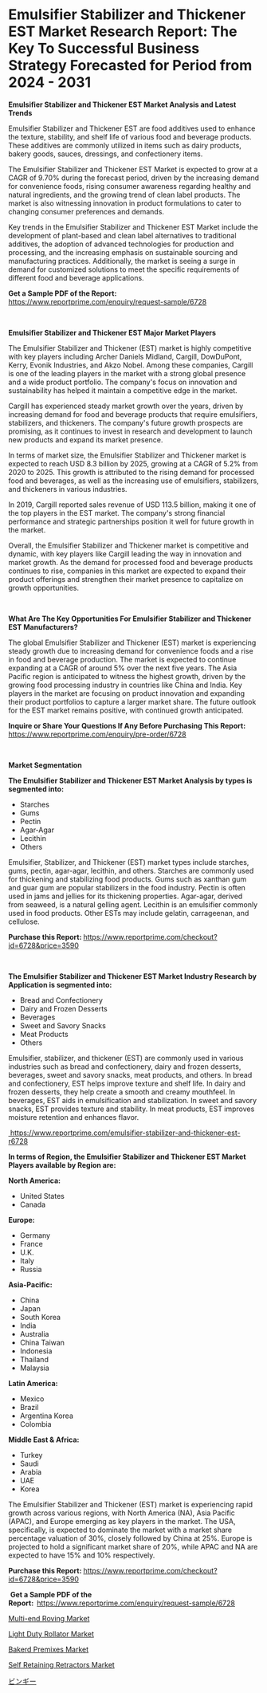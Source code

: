 <p><h1>Emulsifier Stabilizer and Thickener EST Market Research Report: The Key To Successful Business Strategy Forecasted for Period from 2024 - 2031</h1></p><p><strong>Emulsifier Stabilizer and Thickener EST Market Analysis and Latest Trends</strong></p>
<p><p>Emulsifier Stabilizer and Thickener EST are food additives used to enhance the texture, stability, and shelf life of various food and beverage products. These additives are commonly utilized in items such as dairy products, bakery goods, sauces, dressings, and confectionery items.</p><p>The Emulsifier Stabilizer and Thickener EST Market is expected to grow at a CAGR of 9.70% during the forecast period, driven by the increasing demand for convenience foods, rising consumer awareness regarding healthy and natural ingredients, and the growing trend of clean label products. The market is also witnessing innovation in product formulations to cater to changing consumer preferences and demands.</p><p>Key trends in the Emulsifier Stabilizer and Thickener EST Market include the development of plant-based and clean label alternatives to traditional additives, the adoption of advanced technologies for production and processing, and the increasing emphasis on sustainable sourcing and manufacturing practices. Additionally, the market is seeing a surge in demand for customized solutions to meet the specific requirements of different food and beverage applications.</p></p>
<p><strong>Get a Sample PDF of the Report:&nbsp;</strong> <a href="https://www.reportprime.com/enquiry/request-sample/6728">https://www.reportprime.com/enquiry/request-sample/6728</a></p>
<p>&nbsp;</p>
<p><strong>Emulsifier Stabilizer and Thickener EST Major Market Players</strong></p>
<p><p>The Emulsifier Stabilizer and Thickener (EST) market is highly competitive with key players including Archer Daniels Midland, Cargill, DowDuPont, Kerry, Evonik Industries, and Akzo Nobel. Among these companies, Cargill is one of the leading players in the market with a strong global presence and a wide product portfolio. The company's focus on innovation and sustainability has helped it maintain a competitive edge in the market.</p><p>Cargill has experienced steady market growth over the years, driven by increasing demand for food and beverage products that require emulsifiers, stabilizers, and thickeners. The company's future growth prospects are promising, as it continues to invest in research and development to launch new products and expand its market presence.</p><p>In terms of market size, the Emulsifier Stabilizer and Thickener market is expected to reach USD 8.3 billion by 2025, growing at a CAGR of 5.2% from 2020 to 2025. This growth is attributed to the rising demand for processed food and beverages, as well as the increasing use of emulsifiers, stabilizers, and thickeners in various industries.</p><p>In 2019, Cargill reported sales revenue of USD 113.5 billion, making it one of the top players in the EST market. The company's strong financial performance and strategic partnerships position it well for future growth in the market.</p><p>Overall, the Emulsifier Stabilizer and Thickener market is competitive and dynamic, with key players like Cargill leading the way in innovation and market growth. As the demand for processed food and beverage products continues to rise, companies in this market are expected to expand their product offerings and strengthen their market presence to capitalize on growth opportunities.</p></p>
<p>&nbsp;</p>
<p><strong>What Are The Key Opportunities For Emulsifier Stabilizer and Thickener EST Manufacturers?</strong></p>
<p><p>The global Emulsifier Stabilizer and Thickener (EST) market is experiencing steady growth due to increasing demand for convenience foods and a rise in food and beverage production. The market is expected to continue expanding at a CAGR of around 5% over the next five years. The Asia Pacific region is anticipated to witness the highest growth, driven by the growing food processing industry in countries like China and India. Key players in the market are focusing on product innovation and expanding their product portfolios to capture a larger market share. The future outlook for the EST market remains positive, with continued growth anticipated.</p></p>
<p><strong>Inquire or Share Your Questions If Any Before Purchasing This Report:</strong> <a href="https://www.reportprime.com/enquiry/pre-order/6728">https://www.reportprime.com/enquiry/pre-order/6728</a></p>
<p>&nbsp;</p>
<p><strong>Market Segmentation</strong></p>
<p><strong>The Emulsifier Stabilizer and Thickener EST Market Analysis by types is segmented into:</strong></p>
<p><ul><li>Starches</li><li>Gums</li><li>Pectin</li><li>Agar-Agar</li><li>Lecithin</li><li>Others</li></ul></p>
<p><p>Emulsifier, Stabilizer, and Thickener (EST) market types include starches, gums, pectin, agar-agar, lecithin, and others. Starches are commonly used for thickening and stabilizing food products. Gums such as xanthan gum and guar gum are popular stabilizers in the food industry. Pectin is often used in jams and jellies for its thickening properties. Agar-agar, derived from seaweed, is a natural gelling agent. Lecithin is an emulsifier commonly used in food products. Other ESTs may include gelatin, carrageenan, and cellulose.</p></p>
<p><strong>Purchase this Report:&nbsp;</strong><a href="https://www.reportprime.com/checkout?id=6728&price=3590">https://www.reportprime.com/checkout?id=6728&price=3590</a></p>
<p>&nbsp;</p>
<p><strong>The Emulsifier Stabilizer and Thickener EST Market Industry Research by Application is segmented into:</strong></p>
<p><ul><li>Bread and Confectionery</li><li>Dairy and Frozen Desserts</li><li>Beverages</li><li>Sweet and Savory Snacks</li><li>Meat Products</li><li>Others</li></ul></p>
<p><p>Emulsifier, stabilizer, and thickener (EST) are commonly used in various industries such as bread and confectionery, dairy and frozen desserts, beverages, sweet and savory snacks, meat products, and others. In bread and confectionery, EST helps improve texture and shelf life. In dairy and frozen desserts, they help create a smooth and creamy mouthfeel. In beverages, EST aids in emulsification and stabilization. In sweet and savory snacks, EST provides texture and stability. In meat products, EST improves moisture retention and enhances flavor.</p></p>
<p><a href="https://www.reportprime.com/emulsifier-stabilizer-and-thickener-est-r6728">&nbsp;https://www.reportprime.com/emulsifier-stabilizer-and-thickener-est-r6728</a></p>
<p><strong>In terms of Region, the Emulsifier Stabilizer and Thickener EST Market Players available by Region are:</strong></p>
<p>
    <p> <strong> North America: </strong>
        <ul>
            <li>United States</li>
            <li>Canada</li>
        </ul>
        </p> 
    <p> <strong> Europe: </strong>
        <ul>
            <li>Germany</li>
            <li>France</li>
            <li>U.K.</li>
            <li>Italy</li>
            <li>Russia</li>
        </ul>
        </p> 
    <p> <strong> Asia-Pacific: </strong>
        <ul>
            <li>China</li>
            <li>Japan</li>
            <li>South Korea</li>
            <li>India</li>
            <li>Australia</li>
            <li>China Taiwan</li>
            <li>Indonesia</li>
            <li>Thailand</li>
            <li>Malaysia</li>
        </ul>
        </p> 
    <p> <strong> Latin America: </strong>
        <ul>
            <li>Mexico</li>
            <li>Brazil</li>
            <li>Argentina Korea</li>
            <li>Colombia</li>
        </ul>
        </p> 
    <p> <strong> Middle East & Africa: </strong>
        <ul>
            <li>Turkey</li>
            <li>Saudi</li>
            <li>Arabia</li>
            <li>UAE</li>
            <li>Korea</li>
        </ul>
    </p>
    </p>
<p><p>The Emulsifier Stabilizer and Thickener (EST) market is experiencing rapid growth across various regions, with North America (NA), Asia Pacific (APAC), and Europe emerging as key players in the market. The USA, specifically, is expected to dominate the market with a market share percentage valuation of 30%, closely followed by China at 25%. Europe is projected to hold a significant market share of 20%, while APAC and NA are expected to have 15% and 10% respectively.</p></p>
<p><strong>Purchase this Report: </strong><a href="https://www.reportprime.com/checkout?id=6728&price=3590">https://www.reportprime.com/checkout?id=6728&price=3590</a></p>
<p>&nbsp;<strong>Get a Sample PDF of the Report:&nbsp;&nbsp;</strong><a href="https://www.reportprime.com/enquiry/request-sample/6728">https://www.reportprime.com/enquiry/request-sample/6728</a></p>
<p><strong></strong></p>
<p><p><a href="https://medium.com/@neilrogers69/multi-end-roving-market-global-market-share-and-ranking-overall-sales-and-demand-forecast-2024-d9ac47ba23d3">Multi-end Roving Market</a></p><p><a href="https://issuu.com/reportprime-2/docs/light-duty-rollator-market-size-2030.pptx">Light Duty Rollator Market</a></p><p><a href="https://github.com/bmorecock/Market-Research-Report-List-4/blob/main/bakerd-premixes-market.md">Bakerd Premixes Market</a></p><p><a href="https://issuu.com/reportprime-2/docs/self-retaining-retractors-market-si_23ee3e40d03680">Self Retaining Retractors Market</a></p><p><a href="https://medium.com/@nayelibosco2023/bingie%E5%B8%82%E5%A0%B4%E3%81%AE%E8%A6%8F%E6%A8%A1%E3%81%A8%E3%82%B7%E3%82%A7%E3%82%A2%E5%88%86%E6%9E%90-%E6%88%90%E9%95%B7%E3%83%88%E3%83%AC%E3%83%B3%E3%83%89%E3%81%A8%E4%BA%88%E6%B8%AC-2024%E5%B9%B4-2031%E5%B9%B4-61895ae1dbb2">ビンギー</a></p></p>